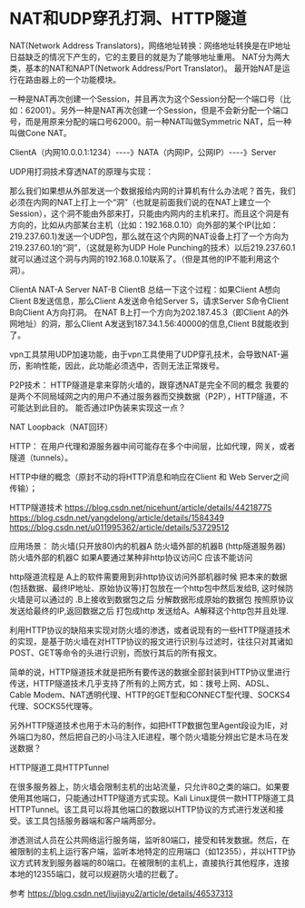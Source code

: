 # NAT和UDP穿孔打洞、HTTP隧道

NAT(Network Address Translators)，网络地址转换：网络地址转换是在IP地址日益缺乏的情况下产生的，它的主要目的就是为了能够地址重用。
NAT分为两大类，基本的NAT和NAPT(Network  Address/Port Translator)。
最开始NAT是运行在路由器上的一个功能模块。


一种是NAT再次创建一个Session，并且再次为这个Session分配一个端口号（比如：62001）。另外一种是NAT再次创建一个Session，但是不会新分配一个端口号，而是用原来分配的端口号62000。前一种NAT叫做Symmetric NAT，后一种叫做Cone NAT。

ClientA（内网10.0.0.1:1234）----》NATA（内网IP，公网IP）----》Server

UDP用打洞技术穿透NAT的原理与实现：

那么我们如果想从外部发送一个数据报给内网的计算机有什么办法呢？首先，我们必须在内网的NAT上打上一个“洞”（也就是前面我们说的在NAT上建立一个Session），这个洞不能由外部来打，只能由内网内的主机来打。而且这个洞是有方向的，比如从内部某台主机（比如：192.168.0.10）向外部的某个IP(比如：219.237.60.1)发送一个UDP包，那么就在这个内网的NAT设备上打了一个方向为219.237.60.1的“洞”，（这就是称为UDP Hole Punching的技术）以后219.237.60.1就可以通过这个洞与内网的192.168.0.10联系了。（但是其他的IP不能利用这个洞）。

ClientA  NAT-A  Server  NAT-B ClientB
总结一下这个过程：如果Client A想向Client B发送信息，那么Client A发送命令给Server S，请求Server S命令Client B向Client A方向打洞。
在NAT B上打一个方向为202.187.45.3（即Client A的外网地址）的洞，那么Client A发送到187.34.1.56:40000的信息,Client B就能收到了。



vpn工具禁用UDP加速功能，由于vpn工具使用了UDP穿孔技术，会导致NAT-遍历，影响性能，因此，此功能必须选中，否则无法正常拨号。




P2P技术：
HTTP隧道是拿来穿防火墙的，跟穿透NAT是完全不同的概念
我要的是两个不同局域网之内的用户不通过服务器而交换数据（P2P），HTTP隧道，不可能达到此目的。
能否通过IP伪装来实现这一点？




NAT Loopback（NAT回环）





HTTP：
在用户代理和源服务器中间可能存在多个中间层，比如代理，网关，或者隧道（tunnels）。


HTTP中继的概念（原封不动的将HTTP消息和响应在Client 和 Web Server之间传输）；



HTTP隧道技术
https://blog.csdn.net/nicehunt/article/details/44218775
https://blog.csdn.net/yangdelong/article/details/1584349
https://blog.csdn.net/u011995362/article/details/53729512

应用场景：
防火墙(只开放80)内的机器A
防火墙外部的机器B  (http隧道服务器)
防火墙外部的机器C 
如果A要通过某种非http协议访问C 应该不能访问

http隧道流程是
A上的软件需要用到非http协议访问外部机器时候 把本来的数据(包括数据、最终IP地址、原始协议等)打包放在一个http包中然后发给B, 这时候防火墙是可以通过的 .B上接收到数据包之后 分解数据形成原始的数据包 按照原协议发送给最终的IP,返回数据之后 打包成http 发送给A。A解释这个http包并且处理.

利用HTTP协议的缺陷来实现对防火墙的渗透，或者说现有的一些HTTP隧道技术的实现，是基于防火墙在对HTTP协议的报文进行识别与过滤时，往往只对其诸如POST、GET等命令的头进行识别，而放行其后的所有报文。

简单的说，HTTP隧道技术就是把所有要传送的数据全部封装到HTTP协议里进行传送，HTTP隧道技术几乎支持了所有的上网方式，如：拨号上网、ADSL、Cable Modem、NAT透明代理、HTTP的GET型和CONNECT型代理、SOCKS4代理、SOCKS5代理等。

   另外HTTP隧道技术也用于木马的制作，如把HTTP数据包里Agent段设为IE，对外端口为80，然后把自己的小马注入IE进程，哪个防火墙能分辨出它是木马在发送数据？

HTTP隧道工具HTTPTunnel

在很多服务器上，防火墙会限制主机的出站流量，只允许80之类的端口。如果要使用其他端口，只能通过HTTP隧道方式实现。Kali Linux提供一款HTTP隧道工具HTTPTunnel。该工具可以将其他端口的数据以HTTP协议的方式进行发送和接受。该工具包括服务器端和客户端两部分。

渗透测试人员在公共网络运行服务端，监听80端口，接受和转发数据。然后，在被限制的主机上运行客户端，监听本地特定的应用端口（如12355），并以HTTP协议方式转发到服务器端的80端口。在被限制的主机上，直接执行其他程序，连接本地的12355端口，就可以规避防火墙的拦截了。






参考
https://blog.csdn.net/liujiayu2/article/details/46537313


